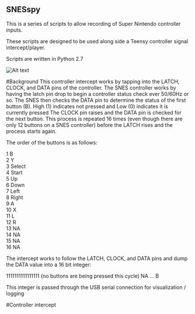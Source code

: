 ## SNESspy
This is a series of scripts to allow recording of Super Nintendo controller inputs.

These scripts are designed to be used along side a Teensy controller signal intercept/player.

Scripts are written in Python 2.7


![Alt text](https://dl.dropboxusercontent.com/u/4289891/snesspy.png "Overview of Programs (red indicates work in progress)")

#Background
This controller intercept works by tapping into the LATCH, CLOCK, and DATA pins of the controller. 
The SNES controller works by having the latch pin drop to begin a controller status check ever 50/60Hz or so. 
The SNES then checks the DATA pin to determine the status of the first button (B). High (1) indicates not 
pressed and Low (0) indicates it is currently pressed The CLOCK pin raises and the DATA pin is checked for 
the next button. This process is repeated 16 times (even though there are only 12 buttons on a SNES controller) 
before the LATCH rises and the process starts again.

The order of the buttons is as follows:  

1 B  
2 Y  
3 Select  
4 Start  
5 Up  
6 Down  
7 Left  
8 Right  
9 A  
10 X  
11 L  
12 R  
13 NA  
14 NA  
15 NA  
16 NA  


The intercept works to follow the LATCH, CLOCK, and DATA pins and dump the DATA value into a 16 bit integer:

1111111111111111   (no buttons are being pressed this cycle)
NA            …             B

This integer is passed through the USB serial connection for visualization / logging

#Controller intercept

